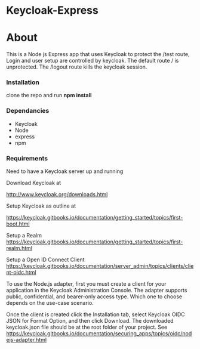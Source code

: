 
# Keycloak-Express

# About
This is a Node js Express app that uses Keycloak to protect the /test route, 
Login and user setup are controlled by keycloak. The default route / is unprotected. 
The /logout route kills the keycloak session. 

### Installation

clone the repo and run **npm install**

### Dependancies 
- Keycloak
- Node
- express
- npm 

### Requirements 
Need to have a Keycloak server up and running

Download Keycloak at 

http://www.keycloak.org/downloads.html

Setup Keycloak as outline at 

https://keycloak.gitbooks.io/documentation/getting_started/topics/first-boot.html

Setup a Realm
https://keycloak.gitbooks.io/documentation/getting_started/topics/first-realm.html

Setup a Open ID Connect Client
https://keycloak.gitbooks.io/documentation/server_admin/topics/clients/client-oidc.html


To use the Node.js adapter, first you must create a client for your application in the Keycloak Administration Console. The adapter supports public, confidential, and bearer-only access type. Which one to choose depends on the use-case scenario.

Once the client is created click the Installation tab, select Keycloak OIDC JSON for Format Option, and then click Download. The downloaded keycloak.json file should be at the root folder of your project.
See 
https://keycloak.gitbooks.io/documentation/securing_apps/topics/oidc/nodejs-adapter.html